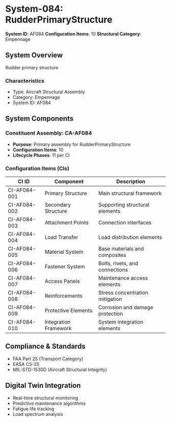# System-084: RudderPrimaryStructure

**System ID**: AF084
**Configuration Items**: 10
**Structural Category**: Empennage

## System Overview

Rudder primary structure

### Characteristics
- Type: Aircraft Structural Assembly
- Category: Empennage
- System ID: AF084

## System Components

### Constituent Assembly: CA-AF084
- **Purpose**: Primary assembly for RudderPrimaryStructure
- **Configuration Items**: 10
- **Lifecycle Phases**: 11 per CI

### Configuration Items (CIs)

| CI ID | Component | Description |
|-------|-----------|-------------|
| CI-AF084-001 | Primary Structure | Main structural framework |
| CI-AF084-002 | Secondary Structure | Supporting structural elements |
| CI-AF084-003 | Attachment Points | Connection interfaces |
| CI-AF084-004 | Load Transfer | Load distribution elements |
| CI-AF084-005 | Material System | Base materials and composites |
| CI-AF084-006 | Fastener System | Bolts, rivets, and connections |
| CI-AF084-007 | Access Panels | Maintenance access elements |
| CI-AF084-008 | Reinforcements | Stress concentration mitigation |
| CI-AF084-009 | Protective Elements | Corrosion and damage protection |
| CI-AF084-010 | Integration Framework | System integration elements |

## Compliance & Standards
- FAA Part 25 (Transport Category)
- EASA CS-25
- MIL-STD-1530D (Aircraft Structural Integrity)

## Digital Twin Integration
- Real-time structural monitoring
- Predictive maintenance algorithms
- Fatigue life tracking
- Load spectrum analysis
